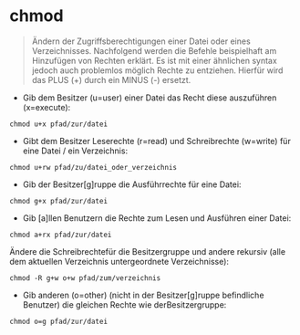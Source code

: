 # chmod

> Ändern der Zugriffsberechtigungen einer Datei oder eines Verzeichnisses.
> Nachfolgend werden die Befehle beispielhaft am Hinzufügen von Rechten erklärt. Es ist mit einer ähnlichen syntax jedoch auch problemlos möglich Rechte zu entziehen. Hierfür wird das PLUS (+) durch ein MINUS (-) ersetzt.

- Gib dem Besitzer (u=user) einer Datei das Recht diese auszuführen (x=execute):

`chmod u+x pfad/zur/datei`

- Gibt dem Besitzer Leserechte (r=read) und Schreibrechte (w=write) für eine Datei / ein Verzeichnis:

`chmod u+rw pfad/zu/datei_oder_verzeichnis`

- Gib der Besitzer[g]ruppe die Ausführrechte für eine Datei:

`chmod g+x pfad/zur/datei`

- Gib [a]llen Benutzern die Rechte zum Lesen und Ausführen einer Datei:

`chmod a+rx pfad/zur/datei`

Ändere die Schreibrechtefür die Besitzergruppe und andere rekursiv (alle dem aktuellen Verzeichnis untergeordnete Verzeichnisse):

`chmod -R g+w o+w pfad/zum/verzeichnis`

- Gib anderen (o=other) (nicht in der Besitzer[g]ruppe befindliche Benutzer) die gleichen Rechte wie derBesitzergruppe:

`chmod o=g pfad/zur/datei`
